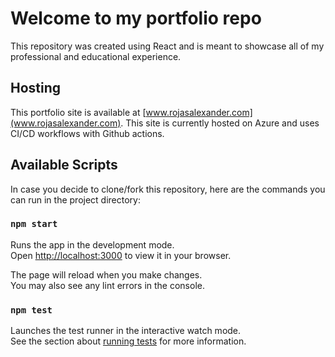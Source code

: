 # Welcome to my portfolio repo

This repository was created using React and is meant to showcase all of my professional and educational experience.

## Hosting

This portfolio site is available at [www.rojasalexander.com](www.rojasalexander.com). This site is currently hosted on Azure and uses CI/CD workflows with Github actions.

## Available Scripts

In case you decide to clone/fork this repository, here are the commands you can run in the project directory:

### `npm start`

Runs the app in the development mode.\
Open [http://localhost:3000](http://localhost:3000) to view it in your browser.

The page will reload when you make changes.\
You may also see any lint errors in the console.

### `npm test`

Launches the test runner in the interactive watch mode.\
See the section about [running tests](https://facebook.github.io/create-react-app/docs/running-tests) for more information.
